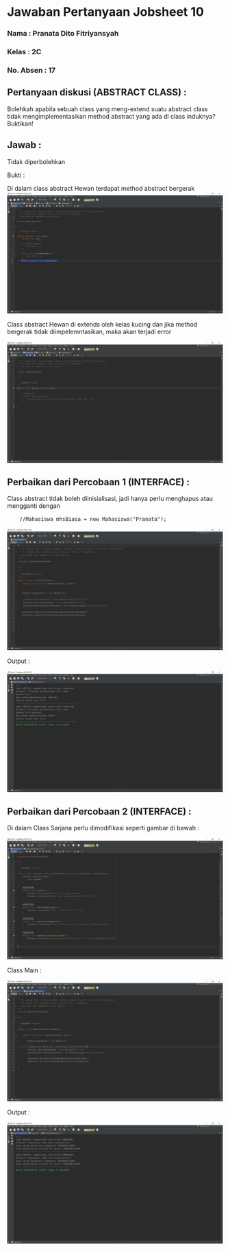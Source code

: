 # Jawaban Pertanyaan Jobsheet 10

### Nama : Pranata Dito Fitriyansyah

### Kelas : 2C

### No. Absen : 17

## Pertanyaan diskusi (ABSTRACT CLASS) :

Bolehkah apabila sebuah class yang meng-extend suatu abstract class tidak mengimplementasikan method abstract yang ada di class induknya? Buktikan!

## Jawab :

Tidak diperbolehkan

Bukti :

Di dalam class abstract Hewan terdapat method abstract bergerak
<img src="abstract (1).png">

Class abstract Hewan di extends oleh kelas kucing dan jika method bergerak tidak diimpelemntasikan, maka akan terjadi error

<img src="abstract (2).png">

## Perbaikan dari Percobaan 1 (INTERFACE) :

Class abstract tidak boleh diinisialisasi, jadi hanya perlu menghapus atau mengganti dengan

        //Mahasiswa mhsBiasa = new Mahasiswa("Pranata");

<img src="interfacemain (1).png">

Output :

<img src="interfacemain (2).png">

## Perbaikan dari Percobaan 2 (INTERFACE) :

Di dalam Class Sarjana perlu dimodifikasi seperti gambar di bawah :

<img src="percobaan2 (1).png">

Class Main :

<img src="percobaan2 (2).png">

Output :

<img src="percobaan2 (3).png">
